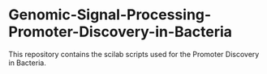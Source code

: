 # Genomic-Signal-Processing-Promoter-Discovery-in-Bacteria
This repository contains the scilab scripts used for the Promoter Discovery in Bacteria.
